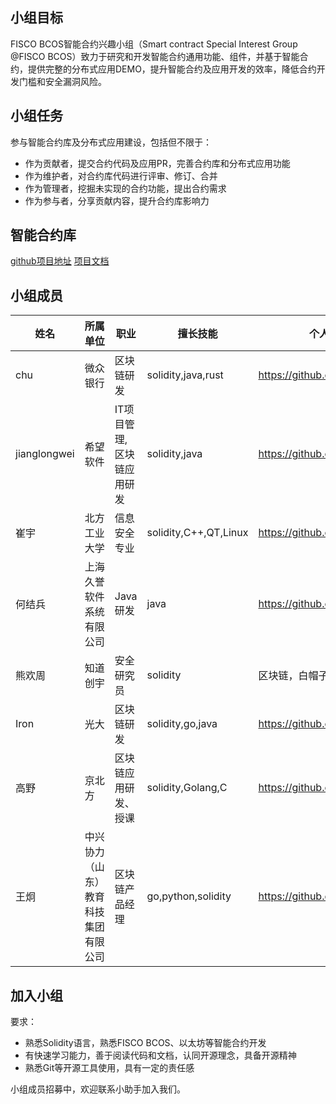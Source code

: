 
## 小组目标

FISCO BCOS智能合约兴趣小组（Smart contract Special Interest Group @FISCO BCOS）致力于研究和开发智能合约通用功能、组件，并基于智能合约，提供完整的分布式应用DEMO，提升智能合约及应用开发的效率，降低合约开发门槛和安全漏洞风险。

## 小组任务
参与智能合约库及分布式应用建设，包括但不限于：

- 作为贡献者，提交合约代码及应用PR，完善合约库和分布式应用功能
- 作为维护者，对合约库代码进行评审、修订、合并
- 作为管理者，挖掘未实现的合约功能，提出合约需求
- 作为参与者，分享贡献内容，提升合约库影响力

## 智能合约库
[github项目地址](https://github.com/WeBankBlockchain/SmartDev-Contract/)
[项目文档](https://smartdev-doc.readthedocs.io/zh_CN/latest/docs/WeBankBlockchain-SmartDev-Contract/index.html)


## 小组成员
| **姓名** | **所属单位**  | **职业**   | **擅长技能** | **个人简介/主页** |
| -------- | ------------ | --------- | -------------- | -------------------- |
| chu | 微众银行 | 区块链研发  | solidity,java,rust | https://github.com/masonhunk |
|jianglongwei|希望软件|IT项目管理,区块链应用研发|solidity,java|https://github.com/jianglongwei|
| 崔宇 | 北方工业大学 | 信息安全专业 | solidity,C++,QT,Linux | https://github.com/cuiyuchain |
| 何结兵 | 上海久誉软件系统有限公司 | Java研发  | java | https://github.com/freezehe |
| 熊欢周 | 知道创宇 | 安全研究员 | solidity | 区块链，白帽子，审计 |
| Iron | 光大 | 区块链研发 | solidity,go,java | https://github.com/IronStrong |
| 高野 | 京北方 | 区块链应用研发、授课 | solidity,Golang,C | https://github.com/yekai1003 |
| 王炯 | 中兴协力（山东）教育科技集团有限公司 | 区块链产品经理  | go,python,solidity | https://github.com/LunaWang5209  |

## 加入小组

要求：

- 熟悉Solidity语言，熟悉FISCO BCOS、以太坊等智能合约开发
- 有快速学习能力，善于阅读代码和文档，认同开源理念，具备开源精神
- 熟悉Git等开源工具使用，具有一定的责任感


小组成员招募中，欢迎联系小助手加入我们。
